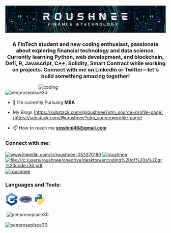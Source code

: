 ![logo](https://github.com/PenProsePlace30/PenProsePlace30/blob/main/Black%20and%20Green%20Futuristic%20Technology%20LinkedIn%20Banner.png)
<h3 align="center">A FinTech student and new coding enthusiast, passionate about exploring financial technology and data science. Currently learning Python, web development, and blockchain, Defi, R, Javascript, C++, Solidity, Smart Contract while working on projects. Connect with me on LinkedIn or Twitter—let's build something amazing together!</h3>
<img align="right" alt="coding" width="400" src="https://encrypted-tbn0.gstatic.com/images?q=tbn:ANd9GcRApAl3qf9KbnNjKVKy4qfkYRLjWT2CGElLcg&s"
<p align="left"> <img src="https://komarev.com/ghpvc/?username=penproseplace30&label=Profile%20views&color=0e75b6&style=flat" alt="penproseplace30" /> </p>

- 🔭 I’m currently Pursuing **MBA**

- My Blogs [https://substack.com/@roushnee?utm_source=profile-page](https://substack.com/@roushnee?utm_source=profile-page)

- 📫 How to reach me **sroshini46@gmail.com**

<h3 align="left">Connect with me:</h3>
<p align="left">
<a href="https://linkedin.com/in/www.linkedin.com/in/roushnee-053370180" target="blank"><img align="center" src="https://raw.githubusercontent.com/rahuldkjain/github-profile-readme-generator/master/src/images/icons/Social/linked-in-alt.svg" alt="www.linkedin.com/in/roushnee-053370180" height="30" width="40" /></a>
<a href="https://kaggle.com/roushnee" target="blank"><img align="center" src="https://raw.githubusercontent.com/rahuldkjain/github-profile-readme-generator/master/src/images/icons/Social/kaggle.svg" alt="roushnee" height="30" width="40" /></a>
<a href="https://medium.com/file:///c:/users/roushnee/onedrive/desktop/encoding%20of%20a%20qr%20code.r30.pdf" target="blank"><img align="center" src="https://raw.githubusercontent.com/rahuldkjain/github-profile-readme-generator/master/src/images/icons/Social/medium.svg" alt="file:///c:/users/roushnee/onedrive/desktop/encoding%20of%20a%20qr%20code.r30.pdf" height="30" width="40" /></a>
<a href="https://www.hackerrank.com/roushnee" target="blank"><img align="center" src="https://raw.githubusercontent.com/rahuldkjain/github-profile-readme-generator/master/src/images/icons/Social/hackerrank.svg" alt="roushnee" height="30" width="40" /></a>
</p>

<h3 align="left">Languages and Tools:</h3>
<p align="left"> <a href="https://www.w3schools.com/cpp/" target="_blank" rel="noreferrer"> <img src="https://raw.githubusercontent.com/devicons/devicon/master/icons/cplusplus/cplusplus-original.svg" alt="cplusplus" width="40" height="40"/> </a> <a href="https://www.php.net" target="_blank" rel="noreferrer"> <img src="https://raw.githubusercontent.com/devicons/devicon/master/icons/php/php-original.svg" alt="php" width="40" height="40"/> </a> <a href="https://www.python.org" target="_blank" rel="noreferrer"> <img src="https://raw.githubusercontent.com/devicons/devicon/master/icons/python/python-original.svg" alt="python" width="40" height="40"/> </a> </p>

<p>&nbsp;<img align="center" src="https://github-readme-stats.vercel.app/api?username=penproseplace30&show_icons=true&locale=en" alt="penproseplace30" /></p>

<p><img align="center" src="https://github-readme-streak-stats.herokuapp.com/?user=penproseplace30&" alt="penproseplace30" /></p>
